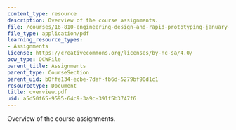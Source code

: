 ```yaml
---
content_type: resource
description: Overview of the course assignments.
file: /courses/16-810-engineering-design-and-rapid-prototyping-january-iap-2007/a5d50f65959564c93a9c391f5b3747f6_overview.pdf
file_type: application/pdf
learning_resource_types:
- Assignments
license: https://creativecommons.org/licenses/by-nc-sa/4.0/
ocw_type: OCWFile
parent_title: Assignments
parent_type: CourseSection
parent_uid: b0ffe134-ecbe-7daf-fb6d-5279bf90d1c1
resourcetype: Document
title: overview.pdf
uid: a5d50f65-9595-64c9-3a9c-391f5b3747f6
---
```

Overview of the course assignments.